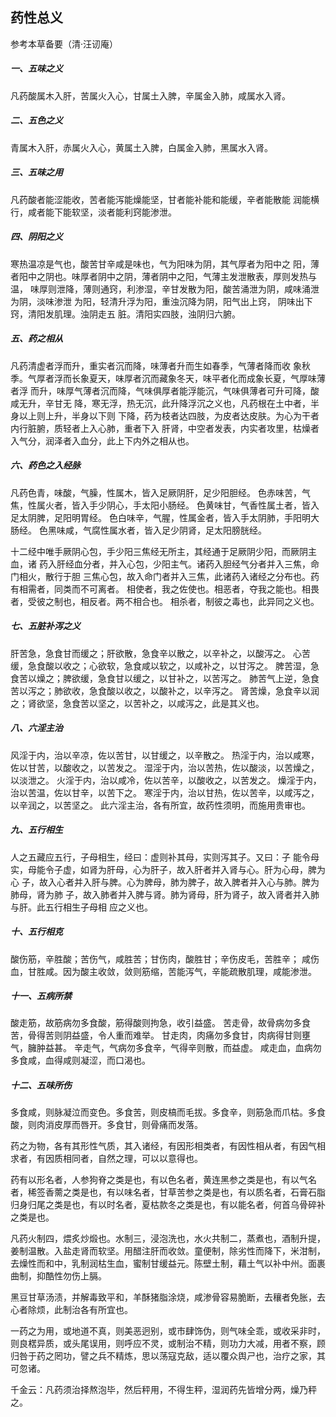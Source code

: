 ## 药性总义
参考本草备要（清·汪讱庵）

##### 一、五味之义
凡药酸属木入肝，苦属火入心，甘属土入脾，辛属金入肺，咸属水入肾。

##### 二、五色之义
青属木入肝，赤属火入心，黄属土入脾，白属金入肺，黑属水入肾。

##### 三、五味之用
凡药酸者能涩能收，苦者能泻能燥能坚，甘者能补能和能缓，辛者能散能
润能横行，咸者能下能软坚，淡者能利窍能渗泄。

##### 四、阴阳之义
寒热温凉是气也，酸苦甘辛咸是味也，气为阳味为阴，其气厚者为阳中之
阳，薄者阳中之阴也。味厚者阴中之阴，薄者阴中之阳，气薄主发泄散表，厚则发热与温，
味厚则泄降，薄则通窍，利渗湿，辛甘发散为阳，酸苦涌泄为阴，咸味涌泄为阴，淡味渗泄
为阳，轻清升浮为阳，重浊沉降为阴，阳气出上窍， 阴味出下窍，清阳发肌理。浊阴走五
脏。清阳实四肢，浊阴归六腑。

##### 五、药之相从
凡药清虚者浮而升，重实者沉而降，味薄者升而生如春季，气薄者降而收
象秋季。气厚者浮而长象夏天，味厚者沉而藏象冬天，味平者化而成象长夏，气厚味薄者浮
而升，味厚气薄者沉而降，气味俱厚者能浮能沉，气味俱薄者可升可降，酸咸无升，辛甘无
降，寒无浮，热无沉，此升降浮沉之义也，凡药根在土中者，半身以上则上升，半身以下则
下降，药为枝者达四肢，为皮者达皮肤。为心为干者内行脏腑，质轻者上入心肺，重者下入
肝肾，中空者发表，内实者攻里，枯燥者入气分，润泽者入血分，此上下内外之相从也。

##### 六、药色之入经脉
凡药色青，味酸，气臊，性属木，皆入足厥阴肝，足少阳胆经。
色赤味苦，气焦，性属火者，皆入手少阴心，手太阳小肠经。
色黄味甘，气香性属土者，皆入足太阴脾，足阳明胃经。
色白味辛，气腥，性属金者，皆入手太阴肺，手阳明大肠经。
色黑味咸，气腐性属水者，皆入足少阴肾，足太阳膀胱经。

十二经中唯手厥阴心包，手少阳三焦经无所主，其经通于足厥阴少阳，而厥阴主血，诸
药入肝经血分者，并入心包，少阳主气。诸药入胆经气分者并入三焦，命门相火，散行于胆
三焦心包，故入命门者并入三焦，此诸药入诸经之分布也。药有相需者，同类而不可离者。
相使者，我之佐使也。相恶者，夺我之能也。相畏者，受彼之制也，相反者。两不相合也。
相杀者，制彼之毒也，此异同之义也。

##### 七、五脏补泻之义
肝苦急，急食甘而缓之；肝欲散，急食辛以散之，以辛补之，以酸泻之。
心苦缓，急食酸以收之；心欲软，急食咸以软之，以咸补之，以甘泻之。
脾苦湿，急食苦以燥之；脾欲缓，急食甘以缓之，以甘补之，以苦泻之。
肺苦气上逆，急食苦以泻之；肺欲收，急食酸以收之，以酸补之，以辛泻之。
肾苦燥，急食辛以润之；肾欲坚，急食苦以坚之，以苦补之，以咸泻之，此是其义也。

##### 八、六淫主治
风淫于内，治以辛凉，佐以苦甘，以甘缓之，以辛散之。
热淫于内，治以咸寒，佐以甘苦，以酸收之，以苦发之。
湿淫于内，治以苦热，佐以酸淡，以苦燥之，以淡泄之。
火淫于内，治以咸冷，佐以苦辛，以酸收之，以苦发之。
燥淫于内，治以苦温，佐以甘辛，以苦下之。
寒淫于内，治以甘热，佐以苦辛，以咸泻之，以辛润之，以苦坚之。
此六淫主治，各有所宜，故药性须明，而施用贵审也。

##### 九、五行相生
人之五藏应五行，子母相生，经曰：虚则补其母，实则泻其子。又曰：子
能令母实，母能令子虚，如肾为肝母，心为肝子，故入肝者并入肾与心。肝为心母，脾为心
子，故入心者并入肝与脾。心为脾母，肺为脾子，故入脾者并入心与肺。脾为肺母，肾为肺
子，故入肺者并入脾与肾。肺为肾母，肝为肾子，故入肾者并入肺与肝。此五行相生子母相
应之义也。

##### 十、五行相克
酸伤筋，辛胜酸；苦伤气，咸胜苦；甘伤肉，酸胜甘；辛伤皮毛，苦胜辛；
咸伤血，甘胜咸。因为酸主收敛，敛则筋缩，苦能泻气，辛能疏散肌理，咸能渗泄。

##### 十一、五病所禁
酸走筋，故筋病勿多食酸，筋得酸则拘急，收引益盛。
苦走骨，故骨病勿多食苦，骨得苦则阴益盛，令人重而难举。
甘走肉，肉痛勿多食甘，肉病得甘则壅气，臃肿益甚。
辛走气，气病勿多食辛，气得辛则散，而益虚。
咸走血，血病勿多食咸，血得咸则凝涩，而口渴也。

##### 十二、五味所伤
多食咸，则脉凝泣而变色。多食苦，则皮槁而毛拔。多食辛，则筋急而爪枯。多食酸，则肉消皮厚而唇开。多食甘，则骨痛而发落。

药之为物，各有其形性气质，其入诸经，有因形相类者，有因性相从者，有因气相求者，有因质相同者，自然之理，可以以意得也。

药有以形名者，人参狗脊之类是也，有以色名者，黄连黑参之类是也，有以气名者，稀签香薷之类是也，有以味名者，甘草苦参之类是也，有以质名者，石膏石脂归身归尾之类是也，有以时名者，夏枯款冬之类是也，有以能名者，何首乌骨碎补之类是也。

凡药火制四，煨炙炒煅也。水制三，浸泡洗也，水火共制二，蒸煮也，酒制升提，姜制温散。入盐走肾而软坚。用醋注肝而收敛。童便制，除劣性而降下，米泔制，去燥性而和中，乳制润枯生血，蜜制甘缓益元。陈壁土制，藉土气以补中州。面裹曲制，抑酷性勿伤上膈。

黑豆甘草汤渍，并解毒致平和，羊酥猪脂涂烧，咸渗骨容易脆断，去穰者免胀，去心者除烦，此制治各有所宜也。

一药之为用，或地道不真，则美恶迥别，或市肆饰伪，则气味全乖，或收采非时，则良楛异质，或头尾误用，则呼应不灵，或制治不精，则功力大减，用者不察，顾归咎于药之罔功，譬之兵不精炼，思以荡寇克敌，适以覆众舆ㄕ也，治疗之家，其可忽诸。

千金云：凡药须治择熬泡毕，然后秤用，不得生秤，湿润药先皆增分两，燥乃秤之。